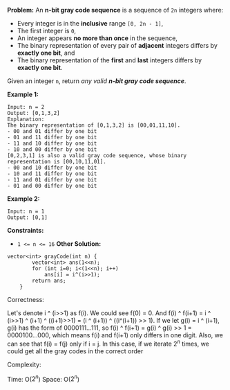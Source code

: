 **Problem:**
An **n-bit gray code sequence** is a sequence of `2n` integers where:

- Every integer is in the **inclusive** range `[0, 2n - 1]`,
- The first integer is `0`,
- An integer appears **no more than once** in the sequence,
- The binary representation of every pair of **adjacent** integers differs by **exactly one bit**, and
- The binary representation of the **first** and **last** integers differs by **exactly one bit**.

Given an integer `n`, return *any valid **n-bit gray code sequence***.

 

**Example 1:**

```
Input: n = 2
Output: [0,1,3,2]
Explanation:
The binary representation of [0,1,3,2] is [00,01,11,10].
- 00 and 01 differ by one bit
- 01 and 11 differ by one bit
- 11 and 10 differ by one bit
- 10 and 00 differ by one bit
[0,2,3,1] is also a valid gray code sequence, whose binary representation is [00,10,11,01].
- 00 and 10 differ by one bit
- 10 and 11 differ by one bit
- 11 and 01 differ by one bit
- 01 and 00 differ by one bit
```

**Example 2:**

```
Input: n = 1
Output: [0,1]
```

 

**Constraints:**

- `1 <= n <= 16`
**Other Solution:**
```
vector<int> grayCode(int n) {
        vector<int> ans(1<<n);
        for (int i=0; i<(1<<n); i++) 
            ans[i] = i^(i>>1);
        return ans;
    }
```
Correctness:

Let's denote i ^ (i>>1) as f(i). We could see f(0) = 0. And f(i) ^ f(i+1) = i ^ (i>>1) ^ (i+1) ^ ((i+1)>>1) = (i ^ (i+1)) ^ ((i^(i+1)) >> 1). If we let g(i) = i ^ (i+1), g(i) has the form of 0000111...111, so f(i) ^ f(i+1) = g(i) ^ g(i) >> 1 = 0000100...000, which means f(i) and f(i+1) only differs in one digit. Also, we can see that f(i) = f(j) only if i = j. In this case, if we iterate $2^n$ times, we could get all the gray codes in the correct order

Complexity:

Time: O($2^n$)
Space: O($2^n$)